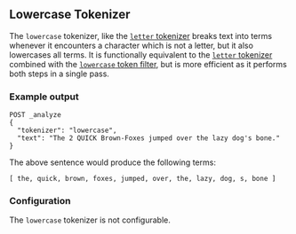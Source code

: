 ## Lowercase Tokenizer

The `lowercase` tokenizer, like the [`letter` tokenizer](analysis-letter-tokenizer.html) breaks text into terms whenever it encounters a character which is not a letter, but it also lowercases all terms. It is functionally equivalent to the [`letter` tokenizer](analysis-letter-tokenizer.html) combined with the [`lowercase` token filter](analysis-lowercase-tokenfilter.html), but is more efficient as it performs both steps in a single pass.

### Example output
    
    
    POST _analyze
    {
      "tokenizer": "lowercase",
      "text": "The 2 QUICK Brown-Foxes jumped over the lazy dog's bone."
    }

The above sentence would produce the following terms:
    
    
    [ the, quick, brown, foxes, jumped, over, the, lazy, dog, s, bone ]

### Configuration

The `lowercase` tokenizer is not configurable.

